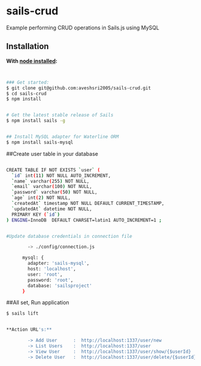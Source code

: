 # sails-crud
Example performing CRUD operations in Sails.js using MySQL


## Installation &nbsp;
**With [node installed](http://nodejs.org/en/download):**
```sh


### Get started:
$ git clone git@github.com:aveshsri2005/sails-crud.git
$ cd sails-crud
$ npm install


# Get the latest stable release of Sails
$ npm install sails -g


## Install MySQL adapter for Waterline ORM
$ npm install sails-mysql
```


##Create user table in your database  
```sh

CREATE TABLE IF NOT EXISTS `user` (
  `id` int(11) NOT NULL AUTO_INCREMENT,
  `name` varchar(255) NOT NULL,
  `email` varchar(100) NOT NULL,
  `password` varchar(50) NOT NULL,
  `age` int(2) NOT NULL,
  `createdAt` timestamp NOT NULL DEFAULT CURRENT_TIMESTAMP,
  `updatedAt` datetime NOT NULL,
  PRIMARY KEY (`id`)
) ENGINE=InnoDB  DEFAULT CHARSET=latin1 AUTO_INCREMENT=1 ;


#Update database credentials in connection file

        -> ./config/connection.js

	  mysql: {
	    adapter: 'sails-mysql',
	    host: 'localhost',
	    user: 'root',
	    password: 'root',
	    database: 'sailsproject'
	  }
```

##All set, Run application
```sh
$ sails lift


**Action URL's:**

        -> Add User      :  http://localhost:1337/user/new
        -> List Users    :  http://localhost:1337/user
        -> View User     :  http://localhost:1337/user/show/{$userId}
        -> Delete User   :  http://localhost:1337/user/delete/{$userId}

```

